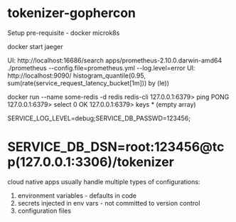 # tokenizer-gophercon

Setup pre-requisite - 
docker
microk8s

docker start jaeger

UI: http://localhost:16686/search
apps/prometheus-2.10.0.darwin-amd64 ./prometheus --config.file=prometheus.yml --log.level=error
UI: http://localhost:9090/
histogram_quantile(0.95, sum(rate(service_request_latency_bucket[1m])) by (le))

docker run --name some-redis -d redis
redis-cli
127.0.0.1:6379> ping
PONG
127.0.0.1:6379> select 0
OK
127.0.0.1:6379> keys *
(empty array)

SERVICE_LOG_LEVEL=debug;SERVICE_DB_PASSWD=123456;
# SERVICE_DB_DSN=root:123456@tcp(127.0.0.1:3306)/tokenizer



cloud native apps usually handle multiple types of configurations:
1. environment variables - defaults in code 
2. secrets injected in env vars - not committed to version control
3. configuration files